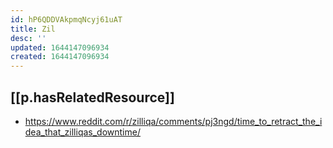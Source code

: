 ```yaml
---
id: hP6QDDVAkpmqNcyj61uAT
title: Zil
desc: ''
updated: 1644147096934
created: 1644147096934
---
```



## [[p.hasRelatedResource]]

- https://www.reddit.com/r/zilliqa/comments/pj3ngd/time_to_retract_the_idea_that_zilliqas_downtime/
